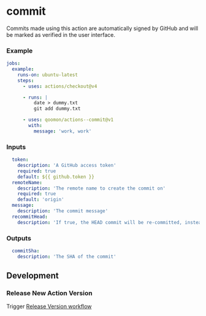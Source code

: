 # commit
Commits made using this action are automatically signed by GitHub and will be marked as verified in the user interface.

### Example
```yaml
jobs:
  example:
    runs-on: ubuntu-latest
    steps:
      - uses: actions/checkout@v4

      - runs: |
          date > dummy.txt
          git add dummy.txt

      - uses: qoomon/actions--commit@v1
        with:
          message: 'work, work'
```

### Inputs
```yaml
  token:
    description: 'A GitHub access token'
    required: true
    default: ${{ github.token }}
  remoteName:
    description: 'The remote name to create the commit on'
    required: true
    default: 'origin'
  message:
    description: 'The commit message'
  recommitHead:
    description: 'If true, the HEAD commit will be re-committed, instead creating commit of the index changes'
```

### Outputs
```yaml
  commitSha:
    description: 'The SHA of the commit'
```

## Development
### Release New Action Version
Trigger [Release Version workflow](/actions/workflows/action-release.yaml)
